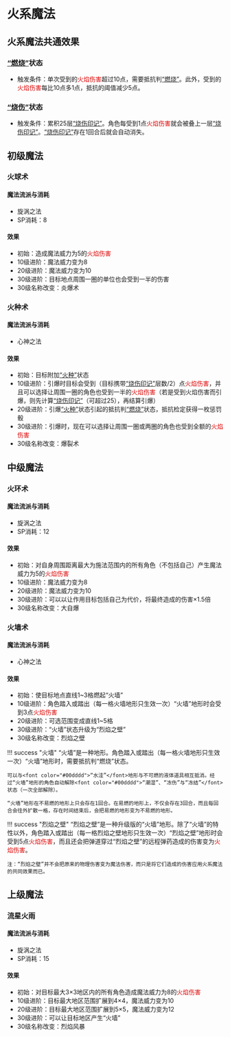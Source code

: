 # 火系魔法

## 火系魔法共通效果

### <a href="../../../status/normal/#燃烧" target="_blank">“燃烧”</a>状态

* 触发条件：单次受到的<font color="#dd0000">火焰伤害</font>超过10点，需要抵抗判<a href="../../../status/normal/#燃烧" target="_blank">“燃烧”</a>。此外，受到的<font color="#dd0000">火焰伤害</font>每比10点多1点，抵抗的阈值减少5点。

### <a href="../../../status/normal/#烧伤" target="_blank">“烧伤”</a>状态

* 触发条件：累积25层<a href="../../../status/mark/#烧伤印记" target="_blank">“烧伤印记”</a>。角色每受到1点<font color="#dd0000">火焰伤害</font>就会被叠上一层<a href="../../../status/mark/#烧伤印记" target="_blank">“烧伤印记”</a>。<a href="../../../status/mark/#烧伤印记" target="_blank">“烧伤印记”</a>存在1回合后就会自动消失。

## 初级魔法

### 火球术

#### 魔法流派与消耗

* 旋涡之法
* SP消耗：8

#### 效果

* 初始：造成魔法威力为5的<font color="#dd0000">火焰伤害</font>
* 10级进阶：魔法威力变为8
* 20级进阶：魔法威力变为10
* 30级进阶：目标地点周围一圈的单位也会受到一半的伤害
* 30级名称改变：炎爆术

### 火种术

#### 魔法流派与消耗

* 心神之法

#### 效果

* 初始：目标附加<a href="../../../status/normal/#火种" target="_blank">“火种”</a>状态
* 10级进阶：引爆时目标会受到（目标携带<a href="../../../status/mark/#烧伤印记" target="_blank">“烧伤印记”</a>层数/2）点<font color="#dd0000">火焰伤害</font>，并且可以选择让周围一圈的角色也受到一半的<font color="#dd0000">火焰伤害</font>（若是受到火焰伤害而引爆，则先计算<a href="../../../status/mark/#烧伤印记" target="_blank">“烧伤印记”</a>（可超过25），再结算引爆）
* 20级进阶：引爆<a href="../../../status/normal/#火种" target="_blank">“火种”</a>状态引起的抵抗判<a href="../../../status/normal/#燃烧" target="_blank">“燃烧”</a>状态，抵抗检定获得一枚惩罚骰
* 30级进阶：引爆时，现在可以选择让周围一圈或两圈的角色也受到全额的<font color="#dd0000">火焰伤害</font>
* 30级名称改变：爆裂术

## 中级魔法

### 火环术

#### 魔法流派与消耗

* 旋涡之法
* SP消耗：12

#### 效果

* 初始：对自身周围距离最大为施法范围内的所有角色（不包括自己）产生魔法威力为5的<font color="#dd0000">火焰伤害</font>
* 10级进阶：魔法威力变为8
* 20级进阶：魔法威力变为10
* 30级进阶：可以以让作用目标包括自己为代价，将最终造成的伤害×1.5倍
* 30级名称改变：大自爆

### 火墙术

#### 魔法流派与消耗

* 心神之法

#### 效果

* 初始：使目标地点直线1~3格燃起“火墙”
* 10级进阶：角色踏入或踏出（每一格火墙地形只生效一次）“火墙”地形时会受到3点<font color="#dd0000">火焰伤害</font>
* 20级进阶：可选范围变成直线1~5格
* 30级进阶：“火墙”状态升级为“烈焰之壁”
* 30级名称改变：烈焰之壁

!!! success "火墙"
    “火墙”是一种地形。角色踏入或踏出（每一格火墙地形只生效一次）“火墙”地形时，需要抵抗判“燃烧”状态。

    可以与<font color="#00dddd">“水洼”</font>地形与不可燃的液体道具相互抵消。经过“火墙”地形的角色自动解除<font color="#00dddd">“潮湿”、“冻伤”与“冻结”</font>状态（一次全部解除）。

    “火墙”地形在不易燃的地形上只会存在1回合。在易燃的地形上，不仅会存在3回合，而且每回合会往外扩散一格，存在时间结束后，会把易燃的地形变为不易燃的地形。

!!! success "烈焰之壁"
    “烈焰之壁”是一种升级版的“火墙”地形。除了“火墙”的特性以外，角色踏入或踏出（每一格烈焰之壁地形只生效一次）“烈焰之壁”地形时会受到5点<font color="#dd0000">火焰伤害</font>，而且还会把弹道穿过“烈焰之壁”的远程弹药造成的伤害变为<font color="#dd0000">火焰伤害</font>。

    注：“烈焰之壁”并不会把原来的物理伤害变为魔法伤害，而只是将它们造成的伤害应用火系魔法的共同效果而已。

## 上级魔法

### 流星火雨

#### 魔法流派与消耗

* 旋涡之法
* SP消耗：15

#### 效果

* 初始：对目标最大3×3地区内的所有角色造成魔法威力为8的<font color="#dd0000">火焰伤害</font>
* 10级进阶：目标最大地区范围扩展到4×4，魔法威力变为10
* 20级进阶：目标最大地区范围扩展到5×5，魔法威力变为12
* 30级进阶：可以让目标地区产生“火墙”
* 30级名称改变：烈焰风暴